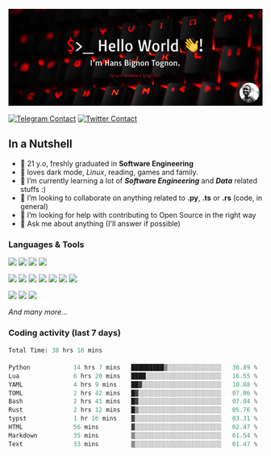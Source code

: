 ![Cover](assets/gh-readme-cover.png)

[![Telegram Contact](https://img.shields.io/badge/Telegram-%230088CC.svg?style=for-the-badge&logo=telegram&logoColor=white)](https://t.me/hanstobi) [![Twitter Contact](https://img.shields.io/badge/Twitter-%2308A0E9.svg?style=for-the-badge&logo=twitter&logoColor=white)](https://twitter.com/_tobihans)

## In a Nutshell
- 👤 21 y.o, freshly graduated in **Software Engineering**
- 🖤 loves dark mode, *Linux*, reading, games and family.
- 🌱 I’m currently learning a lot of ***Software Engineering*** and ***Data*** related stuffs :)
- 👯 I’m looking to collaborate on anything related to **.py**, **.ts** or **.rs** (code, in general)
- 🤔 I’m looking for help with contributing to Open Source in the right way
- 💬 Ask me about anything (I'll answer if possible)

### Languages & Tools
![](https://img.shields.io/badge/Linux-%23eab30f.svg?style=for-the-badge&logo=linux&logoColor=black) ![](https://img.shields.io/badge/Git-%23e54a2f.svg?style=for-the-badge&logo=git&logoColor=white) ![](https://img.shields.io/badge/Github-%231a1d21.svg?style=for-the-badge&logo=github&logoColor=white) ![](https://img.shields.io/badge/Docker-%230394f0.svg?style=for-the-badge&logo=docker&logoColor=white)

![](https://img.shields.io/badge/C-%231a1d21.svg?style=for-the-badge&logo=C&logoColor=white) ![](https://img.shields.io/badge/TypeScript-%230074c2.svg?style=for-the-badge&logo=typescript&logoColor=white) ![](https://img.shields.io/badge/Python-%23f0c540.svg?style=for-the-badge&logo=python) ![](https://img.shields.io/badge/Rust-%23ea4800.svg?style=for-the-badge&logo=rust) ![](https://img.shields.io/badge/Php-%237175aa.svg?style=for-the-badge&logo=php&logoColor=white) ![](https://img.shields.io/badge/HTML-%23d84924.svg?style=for-the-badge&logo=html5&logoColor=white) ![](https://img.shields.io/badge/Scss-%23c45f92.svg?style=for-the-badge&logo=sass&logoColor=white)

![](https://img.shields.io/badge/Vue-%23314559.svg?style=for-the-badge&logo=vue.js) ![](https://img.shields.io/badge/Laravel-%23e54a2f.svg?style=for-the-badge&logo=laravel&logoColor=white) ![](https://img.shields.io/badge/Adonis-%235a45ff.svg?style=for-the-badge&logo=adonisjs)

*And many more...*

### Coding activity (last 7 days)
<!--START_SECTION:waka-->

```python
Total Time: 38 hrs 16 mins

Python            14 hrs 7 mins   █████████▒░░░░░░░░░░░░░░░   36.89 %
Lua               6 hrs 20 mins   ████░░░░░░░░░░░░░░░░░░░░░   16.55 %
YAML              4 hrs 9 mins    ██▓░░░░░░░░░░░░░░░░░░░░░░   10.88 %
TOML              2 hrs 42 mins   █▓░░░░░░░░░░░░░░░░░░░░░░░   07.06 %
Bash              2 hrs 41 mins   █▓░░░░░░░░░░░░░░░░░░░░░░░   07.04 %
Rust              2 hrs 12 mins   █▒░░░░░░░░░░░░░░░░░░░░░░░   05.76 %
typst             1 hr 16 mins    ▓░░░░░░░░░░░░░░░░░░░░░░░░   03.31 %
HTML              56 mins         ▓░░░░░░░░░░░░░░░░░░░░░░░░   02.47 %
Markdown          35 mins         ▒░░░░░░░░░░░░░░░░░░░░░░░░   01.54 %
Text              33 mins         ▒░░░░░░░░░░░░░░░░░░░░░░░░   01.47 %
```

<!--END_SECTION:waka-->
